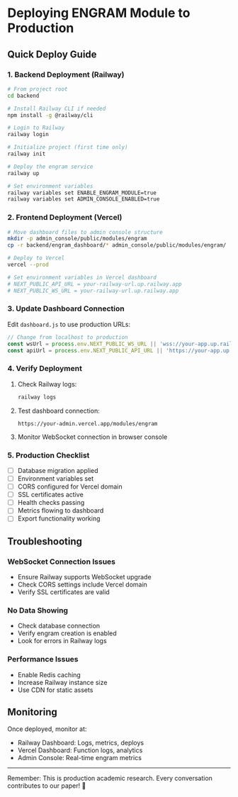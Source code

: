 # Deploying ENGRAM Module to Production

## Quick Deploy Guide

### 1. Backend Deployment (Railway)

```bash
# From project root
cd backend

# Install Railway CLI if needed
npm install -g @railway/cli

# Login to Railway
railway login

# Initialize project (first time only)
railway init

# Deploy the engram service
railway up

# Set environment variables
railway variables set ENABLE_ENGRAM_MODULE=true
railway variables set ADMIN_CONSOLE_ENABLED=true
```

### 2. Frontend Deployment (Vercel)

```bash
# Move dashboard files to admin console structure
mkdir -p admin_console/public/modules/engram
cp -r backend/engram_dashboard/* admin_console/public/modules/engram/

# Deploy to Vercel
vercel --prod

# Set environment variables in Vercel dashboard
# NEXT_PUBLIC_API_URL = your-railway-url.up.railway.app
# NEXT_PUBLIC_WS_URL = your-railway-url.up.railway.app
```

### 3. Update Dashboard Connection

Edit `dashboard.js` to use production URLs:

```javascript
// Change from localhost to production
const wsUrl = process.env.NEXT_PUBLIC_WS_URL || 'wss://your-app.up.railway.app';
const apiUrl = process.env.NEXT_PUBLIC_API_URL || 'https://your-app.up.railway.app';
```

### 4. Verify Deployment

1. Check Railway logs:
   ```bash
   railway logs
   ```

2. Test dashboard connection:
   ```
   https://your-admin.vercel.app/modules/engram
   ```

3. Monitor WebSocket connection in browser console

### 5. Production Checklist

- [ ] Database migration applied
- [ ] Environment variables set
- [ ] CORS configured for Vercel domain
- [ ] SSL certificates active
- [ ] Health checks passing
- [ ] Metrics flowing to dashboard
- [ ] Export functionality working

## Troubleshooting

### WebSocket Connection Issues
- Ensure Railway supports WebSocket upgrade
- Check CORS settings include Vercel domain
- Verify SSL certificates are valid

### No Data Showing
- Check database connection
- Verify engram creation is enabled
- Look for errors in Railway logs

### Performance Issues
- Enable Redis caching
- Increase Railway instance size
- Use CDN for static assets

## Monitoring

Once deployed, monitor at:
- Railway Dashboard: Logs, metrics, deploys
- Vercel Dashboard: Function logs, analytics
- Admin Console: Real-time engram metrics

---

Remember: This is production academic research. Every conversation contributes to our paper! 🚀